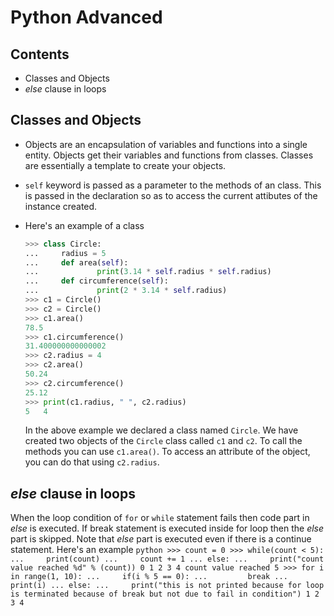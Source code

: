 # Python Advanced

## Contents
* Classes and Objects
* *else* clause in loops

## Classes and Objects
* Objects are an encapsulation of variables and functions into a single entity. Objects get their variables and functions from classes. Classes are essentially a template to create your objects.

* `self` keyword is passed as a parameter to the methods of an class. This is passed in the declaration so as to access the current attibutes of the instance created.

* Here's an example of a class
    ```python
    >>> class Circle:
    ...     radius = 5
    ...     def area(self):
    ...             print(3.14 * self.radius * self.radius)
    ...     def circumference(self):
    ...             print(2 * 3.14 * self.radius)
    >>> c1 = Circle()
    >>> c2 = Circle()
    >>> c1.area()
    78.5
    >>> c1.circumference()
    31.400000000000002
    >>> c2.radius = 4
    >>> c2.area()
    50.24
    >>> c2.circumference()
    25.12
    >>> print(c1.radius, " ", c2.radius)
    5   4
    ```
    In the above example we declared a class named `Circle`. We have created two objects of the `Circle` class called `c1` and `c2`. To call the methods you can use `c1.area()`. To access an attribute of the object, you can do that using `c2.radius`.

## *else* clause in loops
When the loop condition of `for` or `while` statement fails then code part in *else* is executed. If break statement is executed inside for loop then the *else* part is skipped. Note that *else* part is executed even if there is a continue statement. Here's an example
    ```python
    >>> count = 0
    >>> while(count < 5):
    ...     print(count)
    ...     count += 1
    ... else:
    ...     print("count value reached %d" % (count))
    0
    1
    2
    3
    4
    count value reached 5
    >>> for i in range(1, 10):
    ...     if(i % 5 == 0):
    ...         break
    ...     print(i)
    ... else:
    ...     print("this is not printed because for loop is terminated because of break but not due to fail in condition")
    1
    2
    3
    4
    ```
